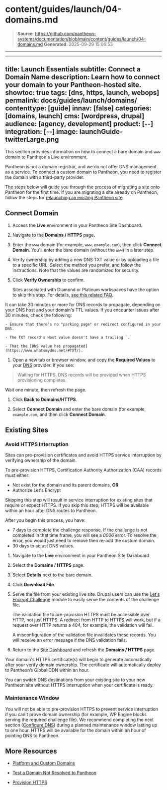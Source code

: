 # content/guides/launch/04-domains.md

> **Source**: https://github.com/pantheon-systems/documentation/blob/main/content/guides/launch/04-domains.md
> **Generated**: 2025-09-29 15:06:53

---

---
title: Launch Essentials
subtitle: Connect a Domain Name
description: Learn how to connect your domain to your Pantheon-hosted site.
showtoc: true
tags: [dns, https, launch, webops]
permalink: docs/guides/launch/domains/
contenttype: [guide]
innav: [false]
categories: [domains, launch]
cms: [wordpress, drupal]
audience: [agency, development]
product: [--]
integration: [--]
image: launchGuide-twitterLarge.png
---

This section provides information on how to connect a bare domain and `www` domain to Pantheon's Live environment.

<Alert title="Note" type="info">

Pantheon is not a domain registrar, and we do not offer DNS management as a service. To connect a custom domain to Pantheon, you need to register the domain with a third-party provider.

</Alert>

The steps below will guide you through the process of migrating a site onto Pantheon for the first time. If you are migrating a site already on Pantheon, follow the steps for [relaunching an existing Pantheon site](/relaunch).

## Connect Domain

1. Access the **<Icon icon="wavePulse" /> Live** environment in your Pantheon Site Dashboard.

1. Navigate to the **<Icon icon="global" /> Domains / HTTPS** page.

1. Enter the `www` domain (for example, `www.example.com`), then click **Connect Domain**. You'll enter the bare domain (without the `www`) in a later step.

1. Verify ownership by adding a new DNS TXT value or by uploading a file to a specific URL. Select the method you prefer, and follow the instructions. Note that the values are randomized for security.

1. Click **Verify Ownership** to confirm.

   <Alert title="Note" type="info">

   Sites associated with Diamond or Platinum workspaces have the option to skip this step. For details, [see this related FAQ](/guides/domains/custom-domains#can-i-opt-out-of-domain-verification).

  </Alert>

  It can take 30 minutes or more for DNS records to propagate, depending on your DNS host and your domain's TTL values. If you encounter issues after 30 minutes, check the following:

    - Ensure that there's no "parking page" or redirect configured in your DNS.

    - The TXT record's Host value doesn't have a trailing `.`

    - That the [DNS value has propagated](https://www.whatsmydns.net/#TXT/).

1. Open a new tab or browser window, and copy the **Required Values** to your [DNS](/guides/domains/dns) provider. If you see:

  > Waiting for HTTPS, DNS records will be provided when HTTPS provisioning completes.

  Wait one minute, then refresh the page.

1. Click **<Icon icon="arrowLeft" /> Back to Domains/HTTPS**.

1. Select **Connect Domain** and enter the bare domain (for example, `example.com`, and then click **Connect Domain**.

## Existing Sites

### Avoid HTTPS Interruption

Sites can pre-provision certificates and avoid HTTPS service interruption by verifying ownership of the domain.

To pre-provision HTTPS, Certification Authority Authorization (CAA) records must either:

- Not exist for the domain and its parent domains, **OR**
- Authorize Let's Encrypt

<Alert title="Warning" type="danger">

Skipping this step will result in service interruption for existing sites that require or expect HTTPS. If you skip this step, HTTPS will be available within an hour after DNS routes to Pantheon.

After you begin this process, you have:

- 7 days to complete the challenge response. If the challenge is not completed in that time frame, you will see a *0006* error. To resolve the error, you would just need to remove then re-add the custom domain.
- 30 days to adjust DNS values.

</Alert>

1. Navigate to the **<Icon icon="wavePulse" /> Live** environment in your Pantheon Site Dashboard.

1. Select the **<Icon icon="global" /> Domains / HTTPS** page.

1. Select **Details** next to the bare domain.

1. Click **<Icon icon="download" /> Download File**.

1. Serve the file from your existing live site. Drupal users can use the [Let's Encrypt Challenge](https://www.drupal.org/project/letsencrypt_challenge) module to easily serve the contents of the challenge file.

    <Alert title="Note" type="info">

    The validation file to pre-provision HTTPS must be accessible over HTTP, not just HTTPS. A redirect from HTTP to HTTPS will work, but if a request over HTTP returns a 404, for example, the validation will fail.

   A misconfiguration of the validation file invalidates these records. You will receive an error message if the DNS validation fails.

   </Alert>

1. Return to the [Site Dashboard](/guides/account-mgmt/workspace-sites-teams/sites#site-dashboard) and refresh the **<Icon icon="global" /> Domains / HTTPS** page.

Your domain's HTTPS certificate(s) will begin to generate automatically after your verify domain ownership. The certificate will automatically deploy to Pantheon’s Global CDN within an hour.

You can switch DNS destinations from your existing site to your new Pantheon site without HTTPS interruption when your certificate is ready.

### Maintenance Window

You will not be able to pre-provision HTTPS to prevent service interruption if you can't prove domain ownership (for example, WP Engine blocks serving the required challenge file). We recommend completing the next section ([Configure DNS](/guides/launch/configure-dns)) during a planned maintenance window lasting up to one hour. HTTPS will be available for the domain within an hour of pointing DNS to Pantheon.

## More Resources

- [Platform and Custom Domains](/guides/domains)

- [Test a Domain Not Resolved to Pantheon](/guides/launch/advanced-curls/#test-a-domain-not-resolved-to-pantheon)

- [Provision HTTPS](/guides/launch/configure-dns/#provision-https)
